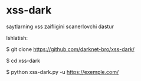 # xss-dark
saytlarning xss zaifligini scanerlovchi dastur

Ishlatish:

$ git clone https://github.com/darknet-bro/xss-dark/

$ cd xss-dark

$ python xss-dark.py -u https://exemple.com/

